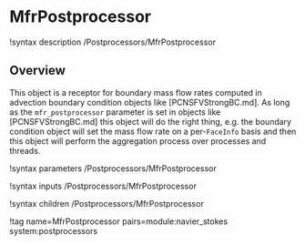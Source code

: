 # MfrPostprocessor

!syntax description /Postprocessors/MfrPostprocessor

## Overview

This object is a receptor for boundary mass flow rates computed in advection
boundary condition objects like [PCNSFVStrongBC.md]. As long as the
`mfr_postprocessor` parameter is set in objects like [PCNSFVStrongBC.md] this
object will do the right thing, e.g. the boundary condition object will set the
mass flow rate on a per-`FaceInfo` basis and then this object will perform the
aggregation process over processes and threads.

!syntax parameters /Postprocessors/MfrPostprocessor

!syntax inputs /Postprocessors/MfrPostprocessor

!syntax children /Postprocessors/MfrPostprocessor

!tag name=MfrPostprocessor pairs=module:navier_stokes system:postprocessors
